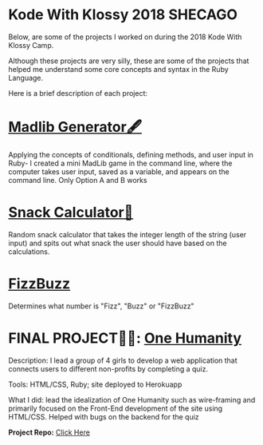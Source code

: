 # Kode With Klossy 2018 SHECAGO 

Below, are some of the projects I worked on during the 2018 Kode With Klossy Camp.

Although these projects are very silly, these are some of the projects that helped me understand some core concepts and syntax in the Ruby Language. 

Here is a brief description of each project:

#  <a href = "https://github.com/mpara0/KWK2018/blob/master/madlib.rb"> Madlib Generator🖋️</a>
Applying the concepts of conditionals, defining methods, and user input in Ruby- I created a mini MadLib game in the command line, where the computer takes user input, saved as a variable, and appears on the command line. Only Option A and B works

# <a href = "https://github.com/mpara0/KWK2018/blob/master/snackCalculator.rb">Snack Calculator🍿</a>
Random snack calculator that takes the integer length of the string (user input) and spits out what snack the user should have based on the calculations.

# <a href = "https://github.com/mpara0/KWK2018/blob/master/fizzbuzz.rb/"> FizzBuzz</a>

Determines what number is "Fizz", "Buzz" or "FizzBuzz" 

# FINAL PROJECT👩‍💻: <a href = "http://one-humanity.herokuapp.com/"> One Humanity </a>
Description: I lead a group of 4 girls to develop a web application that connects users to different non-profits by completing a quiz. 

Tools: HTML/CSS, Ruby; site deployed to Herokuapp

What I did: lead the idealization of One Humanity such as wire-framing and primarily focused on the Front-End development of the site using HTML/CSS. Helped with bugs on the backend for the quiz



  <strong>Project Repo:</strong>
<a href = "https://github.com/AnnieGregg/kwk-l1-flowchart-project-template-kwk-students-l1-chi-080618/tree/master/app"> Click Here </a>
